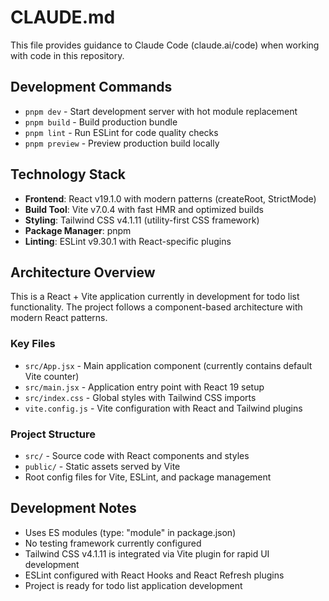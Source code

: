 # CLAUDE.md

This file provides guidance to Claude Code (claude.ai/code) when working with code in this repository.

## Development Commands

- `pnpm dev` - Start development server with hot module replacement
- `pnpm build` - Build production bundle
- `pnpm lint` - Run ESLint for code quality checks
- `pnpm preview` - Preview production build locally

## Technology Stack

- **Frontend**: React v19.1.0 with modern patterns (createRoot, StrictMode)
- **Build Tool**: Vite v7.0.4 with fast HMR and optimized builds
- **Styling**: Tailwind CSS v4.1.11 (utility-first CSS framework)
- **Package Manager**: pnpm
- **Linting**: ESLint v9.30.1 with React-specific plugins

## Architecture Overview

This is a React + Vite application currently in development for todo list functionality. The project follows a component-based architecture with modern React patterns.

### Key Files

- `src/App.jsx` - Main application component (currently contains default Vite counter)
- `src/main.jsx` - Application entry point with React 19 setup
- `src/index.css` - Global styles with Tailwind CSS imports
- `vite.config.js` - Vite configuration with React and Tailwind plugins

### Project Structure

- `src/` - Source code with React components and styles
- `public/` - Static assets served by Vite
- Root config files for Vite, ESLint, and package management

## Development Notes

- Uses ES modules (type: "module" in package.json)
- No testing framework currently configured
- Tailwind CSS v4.1.11 is integrated via Vite plugin for rapid UI development
- ESLint configured with React Hooks and React Refresh plugins
- Project is ready for todo list application development